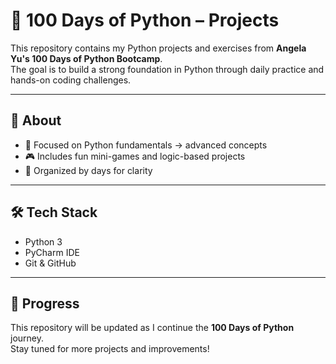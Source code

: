 # 🚀 100 Days of Python – Projects

This repository contains my Python projects and exercises from **Angela Yu's 100 Days of Python Bootcamp**.  
The goal is to build a strong foundation in Python through daily practice and hands-on coding challenges.  

---

## 🌟 About
- 🐍 Focused on Python fundamentals → advanced concepts  
- 🎮 Includes fun mini-games and logic-based projects  
- 📂 Organized by days for clarity  

---

## 🛠️ Tech Stack
- Python 3  
- PyCharm IDE  
- Git & GitHub  

---

## 🚀 Progress
This repository will be updated as I continue the **100 Days of Python** journey.  
Stay tuned for more projects and improvements!
